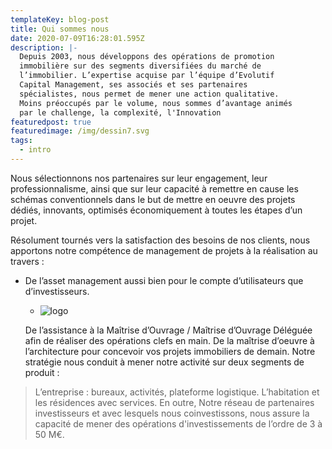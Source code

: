 ```yaml
---
templateKey: blog-post
title: Qui sommes nous
date: 2020-07-09T16:28:01.595Z
description: |-
  Depuis 2003, nous développons des opérations de promotion
  immobilière sur des segments diversifiées du marché de
  l’immobilier. L’expertise acquise par l’équipe d’Evolutif
  Capital Management, ses associés et ses partenaires
  spécialistes, nous permet de mener une action qualitative.
  Moins préoccupés par le volume, nous sommes d’avantage animés
  par le challenge, la complexité, l'Innovation
featuredpost: true
featuredimage: /img/dessin7.svg
tags:
  - intro
---
```

Nous sélectionnons nos partenaires sur leur engagement, leur
professionnalisme, ainsi que sur leur capacité à remettre en cause
les schémas conventionnels dans le but de mettre en oeuvre des
projets dédiés, innovants, optimisés économiquement à toutes les
étapes d’un projet.



Résolument tournés vers la satisfaction des besoins de nos clients,
nous apportons notre compétence de management de projets à la
réalisation au travers :

* De l’asset management aussi bien pour le compte d’utilisateurs que
  d’investisseurs.

  *   ![logo](/img/dessin7.svg "mon logo")

    De l’assistance à la Maîtrise d’Ouvrage / Maîtrise d’Ouvrage Déléguée
    afin de réaliser des opérations clefs en main.
    De la maîtrise d’oeuvre à l’architecture pour concevoir vos projets
    immobiliers de demain.
    Notre stratégie nous conduit à mener notre activité sur deux
    segments de produit :

> L’entreprise : bureaux, activités, plateforme logistique.
> L’habitation et les résidences avec services.
> En outre, Notre réseau de partenaires investisseurs et avec lesquels
> nous coinvestissons, nous assure la capacité de mener des opérations
> d'investissements de l’ordre de 3 à 50 M€.